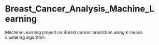 # Breast_Cancer_Analysis_Machine_Learning
Machine Learning project on Breast cancer prediction using k means clustering algorithm
